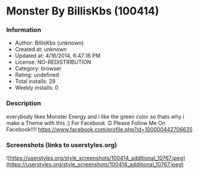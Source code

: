 # Monster By BillisKbs (100414)

### Information
- Author: BillisKbs (unknown)
- Created at: unknown
- Updated at: 4/16/2014, 6:47:16 PM
- License: NO-REDISTRIBUTION
- Category: browser
- Rating: undefined
- Total installs: 29
- Weekly installs: 0


### Description
everybody likes Monster Energy 
and i like the green color 
so thats why i make a Theme with this ;) 
For Facebook :D 
Please Follow Me On Facebook!!!!
https://www.facebook.com/profile.php?id=100000442706635


### Screenshots (links to userstyles.org)
![https://userstyles.org/style_screenshots/100414_additional_10767.jpeg](https://userstyles.org/style_screenshots/100414_additional_10767.jpeg)


